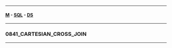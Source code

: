 
---

#### [M](https://github.com/ttltrk/TTT/blob/master/menu.md) - [SQL](https://github.com/ttltrk/TTT/blob/master/SQL/SQL.md) - [DS](https://github.com/ttltrk/TTT/blob/master/SQL/DS/DS.md)

---

### 0841_CARTESIAN_CROSS_JOIN

---